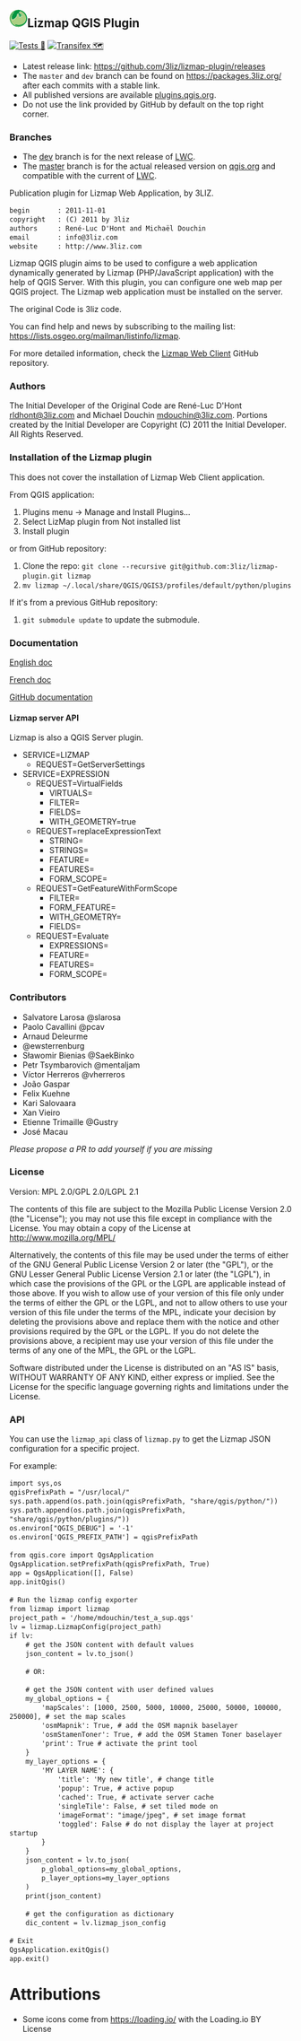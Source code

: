 ## [![logo](lizmap/resources/icons/icon.png "3Liz")][3liz]Lizmap QGIS Plugin

[![Tests 🎳](https://github.com/3liz/lizmap-plugin/actions/workflows/ci.yml/badge.svg)](https://github.com/3liz/lizmap-plugin/actions/workflows/ci.yml)
[![Transifex 🗺](https://github.com/3liz/lizmap-plugin/actions/workflows/transifex.yml/badge.svg)](https://github.com/3liz/lizmap-plugin/actions/workflows/transifex.yml)

* Latest release link: https://github.com/3liz/lizmap-plugin/releases
* The `master` and `dev` branch can be found on https://packages.3liz.org/ after each commits with a stable link.
* All published versions are available [plugins.qgis.org](https://plugins.qgis.org/plugins/lizmap/).
* Do not use the link provided by GitHub by default on the top right corner.

### Branches

* The [dev](https://github.com/3liz/lizmap-plugin/tree/dev) branch is for the next release of [LWC](https://github.com/3liz/lizmap-web-client/).
* The [master](https://github.com/3liz/lizmap-plugin/tree/master) branch is for the actual released version on [qgis.org](https://plugins.qgis.org) and compatible with the current of [LWC](https://github.com/3liz/lizmap-web-client/).

Publication plugin for Lizmap Web Application, by 3LIZ.

```
begin       : 2011-11-01
copyright   : (C) 2011 by 3liz
authors     : René-Luc D'Hont and Michaël Douchin
email       : info@3liz.com
website     : http://www.3liz.com
```

Lizmap QGIS plugin aims to be used to configure a web application dynamically generated by Lizmap (PHP/JavaScript application) with the help of QGIS Server.
With this plugin, you can configure one web map per QGIS project. The Lizmap web application must be installed on the server.

The original Code is 3liz code.

You can find help and news by subscribing to the mailing list: https://lists.osgeo.org/mailman/listinfo/lizmap.

For more detailed information, check the [Lizmap Web Client](https://github.com/3liz/lizmap-web-client/) GitHub repository.

### Authors

The Initial Developer of the Original Code are René-Luc D'Hont <rldhont@3liz.com> and Michael Douchin <mdouchin@3liz.com>.
Portions created by the Initial Developer are Copyright (C) 2011 the Initial Developer.
All Rights Reserved.

### Installation of the Lizmap plugin

This does not cover the installation of Lizmap Web Client application.

From QGIS application:

1. Plugins menu -> Manage and Install Plugins...
1. Select LizMap plugin from Not installed list
1. Install plugin

or from GitHub repository:

1. Clone the repo: `git clone --recursive git@github.com:3liz/lizmap-plugin.git lizmap`
1. `mv lizmap ~/.local/share/QGIS/QGIS3/profiles/default/python/plugins`

If it's from a previous GitHub repository:
1. `git submodule update` to update the submodule.

### Documentation

[English doc](https://docs.lizmap.com/current/en/)

[French doc](https://docs.lizmap.com/current/fr)

[GitHub documentation](https://github.com/3liz/lizmap-documentation)

#### Lizmap server API

Lizmap is also a QGIS Server plugin.

* SERVICE=LIZMAP
    * REQUEST=GetServerSettings
* SERVICE=EXPRESSION
    * REQUEST=VirtualFields
        * VIRTUALS=
        * FILTER=
        * FIELDS=
        * WITH_GEOMETRY=true
    * REQUEST=replaceExpressionText
        * STRING=
        * STRINGS=
        * FEATURE=
        * FEATURES=
        * FORM_SCOPE=
    * REQUEST=GetFeatureWithFormScope
        * FILTER=
        * FORM_FEATURE=
        * WITH_GEOMETRY=
        * FIELDS=
    * REQUEST=Evaluate
        * EXPRESSIONS=
        * FEATURE=
        * FEATURES=
        * FORM_SCOPE=

### Contributors

* Salvatore Larosa  @slarosa
* Paolo Cavallini @pcav
* Arnaud Deleurme
* @ewsterrenburg
* Sławomir Bienias @SaekBinko
* Petr Tsymbarovich @mentaljam
* Víctor Herreros @vherreros
* João Gaspar
* Felix Kuehne
* Kari Salovaara
* Xan Vieiro
* Etienne Trimaille @Gustry
* José Macau

*Please propose a PR to add yourself if you are missing*

### License

Version: MPL 2.0/GPL 2.0/LGPL 2.1

The contents of this file are subject to the Mozilla Public License Version 2.0 (the "License"); you may not use this file except in compliance with the License. You may obtain a copy of the License at http://www.mozilla.org/MPL/

Alternatively, the contents of this file may be used under the terms of either of the GNU General Public License Version 2 or later (the "GPL"), or the GNU Lesser General Public License Version 2.1 or later (the "LGPL"), in which case the provisions of the GPL or the LGPL are applicable instead of those above. If you wish to allow use of your version of this file only under the terms of either the GPL or the LGPL, and not to allow others to use your version of this file under the terms of the MPL, indicate your decision by deleting the provisions above and replace them with the notice and other provisions required by the GPL or the LGPL. If you do not delete the provisions above, a recipient may use your version of this file under the terms of any one of the MPL, the GPL or the LGPL.

Software distributed under the License is distributed on an "AS IS" basis, WITHOUT WARRANTY OF ANY KIND, either express or implied. See the License for the specific language governing rights and limitations under the License.

[3liz]:http://www.3liz.com

### API

You can use the `lizmap_api` class of `lizmap.py` to get the Lizmap JSON configuration for a specific project.

For example:

```python3
import sys,os
qgisPrefixPath = "/usr/local/"
sys.path.append(os.path.join(qgisPrefixPath, "share/qgis/python/"))
sys.path.append(os.path.join(qgisPrefixPath, "share/qgis/python/plugins/"))
os.environ["QGIS_DEBUG"] = '-1'
os.environ['QGIS_PREFIX_PATH'] = qgisPrefixPath

from qgis.core import QgsApplication
QgsApplication.setPrefixPath(qgisPrefixPath, True)
app = QgsApplication([], False)
app.initQgis()

# Run the lizmap config exporter
from lizmap import lizmap
project_path = '/home/mdouchin/test_a_sup.qgs'
lv = lizmap.LizmapConfig(project_path)
if lv:
    # get the JSON content with default values
    json_content = lv.to_json()

    # OR:

    # get the JSON content with user defined values
    my_global_options = {
        'mapScales': [1000, 2500, 5000, 10000, 25000, 50000, 100000, 250000], # set the map scales
        'osmMapnik': True, # add the OSM mapnik baselayer
        'osmStamenToner': True, # add the OSM Stamen Toner baselayer
        'print': True # activate the print tool
    }
    my_layer_options = {
        'MY LAYER NAME': {
            'title': 'My new title', # change title
            'popup': True, # active popup
            'cached': True, # activate server cache
            'singleTile': False, # set tiled mode on
            'imageFormat': "image/jpeg", # set image format
            'toggled': False # do not display the layer at project startup
        }
    }
    json_content = lv.to_json(
        p_global_options=my_global_options,
        p_layer_options=my_layer_options
    )
    print(json_content)

    # get the configuration as dictionary
    dic_content = lv.lizmap_json_config

# Exit
QgsApplication.exitQgis()
app.exit()
```

# Attributions

* Some icons come from https://loading.io/ with the Loading.io BY License
